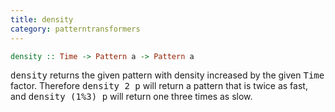 ```yaml
---
title: density
category: patterntransformers
---
```

```haskell
density :: Time -> Pattern a -> Pattern a
```

<tt>density</tt> returns the given pattern with density increased by
the given <tt>Time</tt> factor. Therefore <tt>density 2 p</tt> will
return a pattern that is twice as fast, and <tt>density (1%3) p</tt>
will return one three times as slow.
